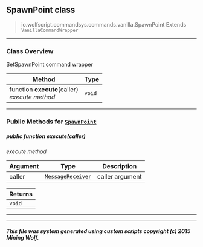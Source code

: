 ## SpawnPoint __class__

>io.wolfscript.commandsys.commands.vanilla.SpawnPoint
>Extends `VanillaCommandWrapper`

---

### Class Overview

SetSpawnPoint command wrapper

Method | Type   
--- | :--- 
 function __execute__(caller) <br> _execute method_ | `void`



---


### Public Methods for [`SpawnPoint`](SpawnPoint.md)

##### <a id='execute'></a>public  function __execute__(caller)

_execute method_

Argument | Type | Description  
--- | --- | --- 
caller | [`MessageReceiver`](../../../chat/MessageReceiver.md) | caller argument

Returns | 
--- | 
`void` |


---
---


##### This file was system generated using custom scripts copyright (c) 2015 Mining Wolf.
	


